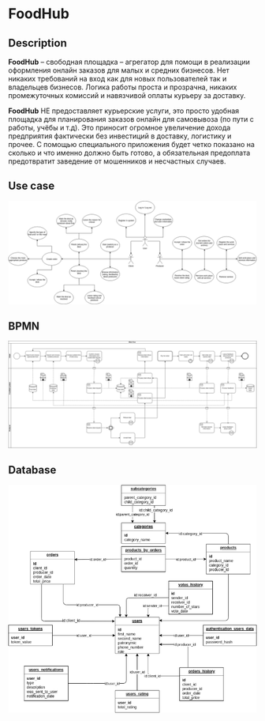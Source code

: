 # FoodHub

## Description

  __FoodHub__ – свободная площадка – агрегатор для помощи в реализации оформления онлайн заказов для малых и средних бизнесов. Нет никаких требований на вход как для новых пользователей так и владельцев бизнесов. Логика работы проста и прозрачна, никаких промежуточных комиссий и навязчивой оплаты курьеру за доставку.

  __FoodHub__ НЕ предоставляет курьерские услуги, это просто удобная площадка для планирования заказов онлайн для самовывоза (по пути с работы, учёбы и т.д). Это приносит огромное увеличение дохода предприятия фактически без инвестиций в доставку, логистику и прочее. С помощью специального приложения будет четко показано на сколько и что именно должно быть готово, а обязательная предоплата предотвратит заведение от мошенников и несчастных случаев.

## Use case 

![use case](https://github.com/batovpasha/FoodHub/blob/master/doc/diagrams/use-case/use-case.png)

## BPMN

![bpmn](https://github.com/batovpasha/FoodHub/blob/master/doc/diagrams/bpmn/bpmn.png)

## Database

![db](https://github.com/batovpasha/FoodHub/blob/master/doc/diagrams/db/db.png)
